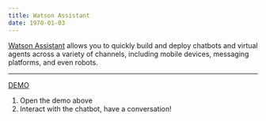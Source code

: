 ```yaml
---
title: Watson Assistant
date: 1970-01-03
---
```

[Watson Assistant](https://www.ibm.com/cloud/watson-assistant/) allows you to quickly build and deploy chatbots and virtual agents across a variety of channels, including mobile devices, messaging platforms, and even robots.

---

[DEMO](https://watson-assistant-demo.ng.bluemix.net/)

1. Open the demo above
1. Interact with the chatbot, have a conversation!
